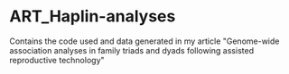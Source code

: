 # ART_Haplin-analyses
Contains the code used and data generated in my article "Genome-wide association analyses in family triads and dyads following assisted reproductive technology"
